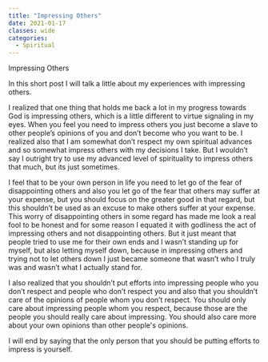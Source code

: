 ```yaml
---
title: "Impressing Others"
date: 2021-01-17
classes: wide
categories:
  - Spiritual 
---
```


Impressing Others

In this short post I will talk a little about my experiences with impressing others.

I realized that one thing that holds me back a lot in my progress towards God is impressing others, which is a little different to virtue signaling in my eyes. When you feel you need to impress others you just become a slave to other people’s opinions of you and don’t become who you want to be. I realized also that I am somewhat don’t respect my own spiritual advances and so somewhat impress others with my decisions I take. But I wouldn’t say I outright try to use my advanced level of spirituality to impress others that much, but its just sometimes.

I feel that to be your own person in life you need to let go of the fear of disappointing others and also you let go of the fear that others may suffer at your expense, but you should focus on the greater good in that regard, but this shouldn’t be used as an excuse to make others suffer at your expense. This worry of disappointing others in some regard has made me look a real fool to be honest and for some reason I equated it with godliness the act of impressing others and not disappointing others. But it just meant that people tried to use me for their own ends and I wasn’t standing up for myself, but also letting myself down, because in impressing others and trying not to let others down I just became someone that wasn’t who I truly was and wasn’t what I actually stand for.

I also realized that you shouldn’t put efforts into impressing people who you don’t respect and people who don’t respect you and also that you shouldn’t care of the opinions of people whom you don’t respect. You should only care about impressing people whom you respect, because those are the people you should really care about impressing. You should also care more about your own opinions than other people's opinions.  

I will end by saying that the only person that you should be putting efforts to impress is yourself.
